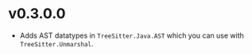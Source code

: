 # v0.3.0.0

* Adds AST datatypes in `TreeSitter.Java.AST` which you can use with `TreeSitter.Unmarshal`.
